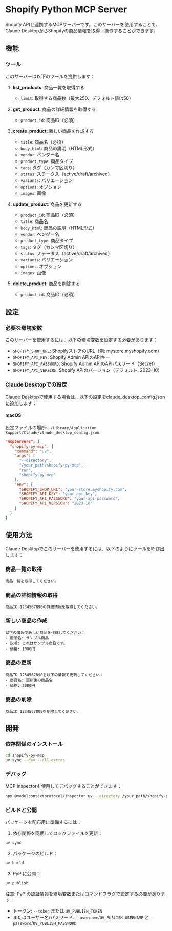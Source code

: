 # Shopify Python MCP Server

Shopify APIと連携するMCPサーバーです。このサーバーを使用することで、Claude DesktopからShopifyの商品情報を取得・操作することができます。

## 機能

### ツール

このサーバーは以下のツールを提供します：

1. **list_products**: 商品一覧を取得する
   - `limit`: 取得する商品数（最大250、デフォルト値は50）

2. **get_product**: 商品の詳細情報を取得する
   - `product_id`: 商品ID（必須）

3. **create_product**: 新しい商品を作成する
   - `title`: 商品名（必須）
   - `body_html`: 商品の説明（HTML形式）
   - `vendor`: ベンダー名
   - `product_type`: 商品タイプ
   - `tags`: タグ（カンマ区切り）
   - `status`: ステータス（active/draft/archived）
   - `variants`: バリエーション
   - `options`: オプション
   - `images`: 画像

4. **update_product**: 商品を更新する
   - `product_id`: 商品ID（必須）
   - `title`: 商品名
   - `body_html`: 商品の説明（HTML形式）
   - `vendor`: ベンダー名
   - `product_type`: 商品タイプ
   - `tags`: タグ（カンマ区切り）
   - `status`: ステータス（active/draft/archived）
   - `variants`: バリエーション
   - `options`: オプション
   - `images`: 画像

5. **delete_product**: 商品を削除する
   - `product_id`: 商品ID（必須）

## 設定

### 必要な環境変数

このサーバーを使用するには、以下の環境変数を設定する必要があります：

- `SHOPIFY_SHOP_URL`: ShopifyストアのURL（例: mystore.myshopify.com）
- `SHOPIFY_API_KEY`: Shopify Admin APIのAPIキー
- `SHOPIFY_API_PASSWORD`: Shopify Admin APIのAPIパスワード（Secret）
- `SHOPIFY_API_VERSION`: Shopify APIのバージョン（デフォルト: 2023-10）

### Claude Desktopでの設定

Claude Desktopで使用する場合は、以下の設定をclaude_desktop_config.jsonに追加します：

#### macOS
設定ファイルの場所: `~/Library/Application Support/Claude/claude_desktop_config.json`

```json
"mcpServers": {
  "shopify-py-mcp": {
    "command": "uv",
    "args": [
      "--directory",
      "/your_path/shopify-py-mcp",
      "run",
      "shopify-py-mcp"
    ],
    "env": {
      "SHOPIFY_SHOP_URL": "your-store.myshopify.com",
      "SHOPIFY_API_KEY": "your-api-key",
      "SHOPIFY_API_PASSWORD": "your-api-password",
      "SHOPIFY_API_VERSION": "2023-10"
    }
  }
}
```

## 使用方法

Claude Desktopでこのサーバーを使用するには、以下のようにツールを呼び出します：

### 商品一覧の取得

```
商品一覧を取得してください。
```

### 商品の詳細情報の取得

```
商品ID 1234567890の詳細情報を取得してください。
```

### 新しい商品の作成

```
以下の情報で新しい商品を作成してください：
- 商品名: サンプル商品
- 説明: これはサンプル商品です。
- 価格: 1000円
```

### 商品の更新

```
商品ID 1234567890を以下の情報で更新してください：
- 商品名: 更新後の商品名
- 価格: 2000円
```

### 商品の削除

```
商品ID 1234567890を削除してください。
```

## 開発

### 依存関係のインストール

```bash
cd shopify-py-mcp
uv sync --dev --all-extras
```

### デバッグ

MCP Inspectorを使用してデバッグすることができます：

```bash
npx @modelcontextprotocol/inspector uv --directory /your_path/shopify-py-mcp run shopify-py-mcp
```

### ビルドと公開

パッケージを配布用に準備するには：

1. 依存関係を同期してロックファイルを更新：
```bash
uv sync
```

2. パッケージのビルド：
```bash
uv build
```

3. PyPIに公開：
```bash
uv publish
```

注意: PyPIの認証情報を環境変数またはコマンドフラグで設定する必要があります：
- トークン: `--token` または `UV_PUBLISH_TOKEN`
- またはユーザー名/パスワード: `--username`/`UV_PUBLISH_USERNAME` と `--password`/`UV_PUBLISH_PASSWORD`